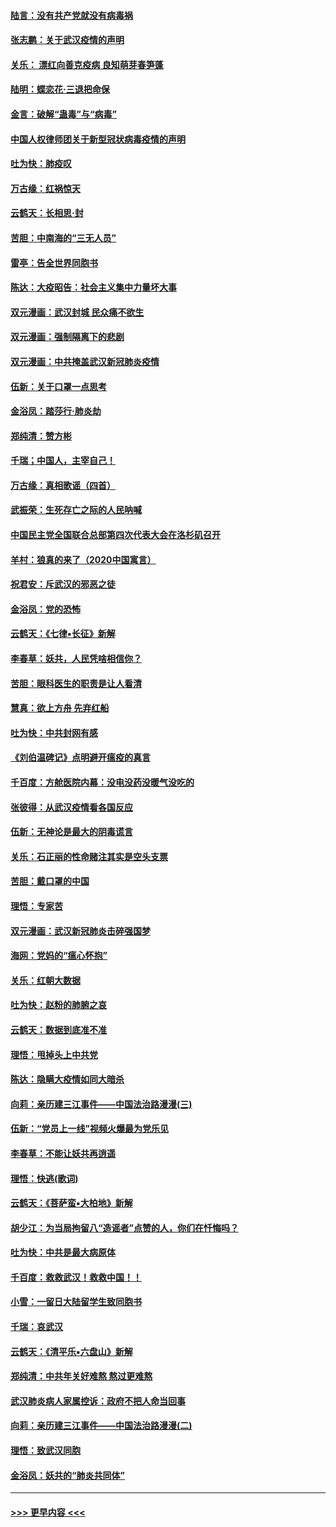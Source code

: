 #### [陆言：没有共产党就没有病毒祸](../pages/nsc993/n11868232.md?t=02142022) 
#### [张志鹏：关于武汉疫情的声明](../pages/nsc993/n11867182.md?t=02142022) 
#### [关乐： 漂红向善克疫病 良知萌芽春笋蓬](../pages/nsc993/n11865710.md?t=02142022) 
#### [陆明：蝶恋花‧三退把命保](../pages/nsc993/n11865673.md?t=02142022) 
#### [金言：破解“蛊毒”与“病毒”](../pages/nsc993/n11864103.md?t=02142022) 
#### [中国人权律师团关于新型冠状病毒疫情的声明](../pages/nsc993/n11864249.md?t=02142022) 
#### [吐为快：肺疫叹](../pages/nsc993/n11864027.md?t=02142022) 
#### [万古缘：红祸惊天](../pages/nsc993/n11864079.md?t=02142022) 
#### [云鹤天：长相思‧封](../pages/nsc993/n11864006.md?t=02142022) 
#### [苦胆：中南海的“三无人员”](../pages/nsc993/n11862997.md?t=02142022) 
#### [雷亭：告全世界同胞书](../pages/nsc993/n11862572.md?t=02142022) 
#### [陈达：大疫昭告：社会主义集中力量坏大事](../pages/nsc993/n11859419.md?t=02142022) 
#### [双元漫画：武汉封城 民众痛不欲生](../pages/nsc993/n11859287.md?t=02142022) 
#### [双元漫画：强制隔离下的悲剧](../pages/nsc993/n11859244.md?t=02142022) 
#### [双元漫画：中共掩盖武汉新冠肺炎疫情](../pages/nsc993/n11858249.md?t=02142022) 
#### [伍新：关于口罩一点思考](../pages/nsc993/n11859195.md?t=02142022) 
#### [金浴凤：踏莎行‧肺炎劫](../pages/nsc993/n11858227.md?t=02142022) 
#### [郑纯清：赞方彬](../pages/nsc993/n11856803.md?t=02142022) 
#### [千瑞；中国人，主宰自己！](../pages/nsc993/n11856793.md?t=02142022) 
#### [万古缘：真相歌谣（四首）](../pages/nsc993/n11856263.md?t=02142022) 
#### [武振荣：生死存亡之际的人民呐喊](../pages/nsc993/n11856256.md?t=02142022) 
#### [中国民主党全国联合总部第四次代表大会在洛杉矶召开](../pages/nsc993/n11856344.md?t=02142022) 
#### [羊村：狼真的来了（2020中国寓言）](../pages/nsc993/n11856229.md?t=02142022) 
#### [祝君安：斥武汉的邪恶之徒](../pages/nsc993/n11855861.md?t=02142022) 
#### [金浴凤：党的恐怖](../pages/nsc993/n11855849.md?t=02142022) 
#### [云鹤天：《七律▪长征》新解](../pages/nsc993/n11855479.md?t=02142022) 
#### [李春草：妖共，人民凭啥相信你？](../pages/nsc993/n11855196.md?t=02142022) 
#### [苦胆：眼科医生的职责是让人看清](../pages/nsc993/n11853840.md?t=02142022) 
#### [慧真：欲上方舟 先弃红船](../pages/nsc993/n11853483.md?t=02142022) 
#### [吐为快：中共封网有感](../pages/nsc993/n11852575.md?t=02142022) 
#### [《刘伯温碑记》点明避开瘟疫的真言](../pages/nsc993/n11852128.md?t=02142022) 
#### [千百度：方舱医院内幕：没电没药没暖气没吃的](../pages/nsc993/n11850211.md?t=02142022) 
#### [张彼得：从武汉疫情看各国反应](../pages/nsc993/n11850102.md?t=02142022) 
#### [伍新：无神论是最大的阴毒谎言](../pages/nsc993/n11846129.md?t=02142022) 
#### [关乐：石正丽的性命赌注其实是空头支票](../pages/nsc993/n11846109.md?t=02142022) 
#### [苦胆：戴口罩的中国](../pages/nsc993/n11845576.md?t=02142022) 
#### [理悟：专家苦](../pages/nsc993/n11845564.md?t=02142022) 
#### [双元漫画：武汉新冠肺炎击碎强国梦](../pages/nsc993/n11843320.md?t=02142022) 
#### [海网：党妈的“瘟心怀抱”](../pages/nsc993/n11840740.md?t=02142022) 
#### [关乐：红朝大数据](../pages/nsc993/n11840675.md?t=02142022) 
#### [吐为快：赵粉的肺腑之哀](../pages/nsc993/n11840618.md?t=02142022) 
#### [云鹤天：数据到底准不准](../pages/nsc993/n11840325.md?t=02142022) 
#### [理悟：甩掉头上中共党](../pages/nsc993/n11838826.md?t=02142022) 
#### [陈达：隐瞒大疫情如同大暗杀](../pages/nsc993/n11838771.md?t=02142022) 
#### [向莉：亲历建三江事件——中国法治路漫漫(三)](../pages/nsc993/n11831825.md?t=02142022) 
#### [伍新：“党员上一线”视频火爆最为党乐见](../pages/nsc993/n11838200.md?t=02142022) 
#### [李春草：不能让妖共再逍遥](../pages/nsc993/n11838102.md?t=02142022) 
#### [理悟：快逃(歌词)](../pages/nsc993/n11838083.md?t=02142022) 
#### [云鹤天：《菩萨蛮▪大柏地》新解](../pages/nsc993/n11838059.md?t=02142022) 
#### [胡少江：为当局拘留八“造谣者”点赞的人，你们在忏悔吗？](../pages/nsc993/n11836801.md?t=02142022) 
#### [吐为快：中共是最大病原体](../pages/nsc993/n11836748.md?t=02142022) 
#### [千百度：救救武汉！救救中国！！](../pages/nsc993/n11836145.md?t=02142022) 
#### [小雪：一留日大陆留学生致同胞书](../pages/nsc993/n11834624.md?t=02142022) 
#### [千瑞：哀武汉](../pages/nsc993/n11833647.md?t=02142022) 
#### [云鹤天：《清平乐▪六盘山》新解](../pages/nsc993/n11833611.md?t=02142022) 
#### [郑纯清：中共年关好难熬 熬过更难熬](../pages/nsc993/n11833489.md?t=02142022) 
#### [武汉肺炎病人家属控诉：政府不把人命当回事](../pages/nsc993/n11833205.md?t=02142022) 
#### [向莉：亲历建三江事件——中国法治路漫漫(二)](../pages/nsc993/n11829102.md?t=02142022) 
#### [理悟：致武汉同胞](../pages/nsc993/n11831522.md?t=02142022) 
#### [金浴凤：妖共的“肺炎共同体”](../pages/nsc993/n11829448.md?t=02142022) 

----
#### [ >>> 更早内容 <<< ](../indexes/nsc993-earlier.md)
